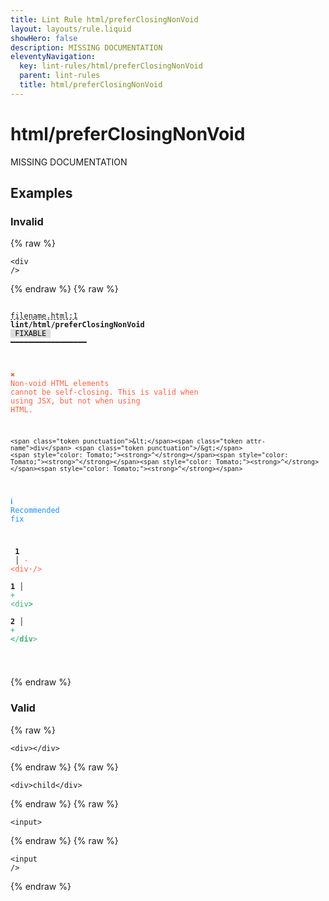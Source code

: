 ```yaml
---
title: Lint Rule html/preferClosingNonVoid
layout: layouts/rule.liquid
showHero: false
description: MISSING DOCUMENTATION
eleventyNavigation:
  key: lint-rules/html/preferClosingNonVoid
  parent: lint-rules
  title: html/preferClosingNonVoid
---
```


# html/preferClosingNonVoid

MISSING DOCUMENTATION

<!-- EVERYTHING BELOW IS AUTOGENERATED. SEE SCRIPTS FOLDER FOR UPDATE SCRIPTS hash(525c8faf84bf40f9ef231ee500dd5e436583d143) -->

## Examples
### Invalid
{% raw %}<pre class="language-text"><code class="language-text"><span class="token punctuation">&lt;</span><span class="token attr-name">div</span> <span class="token punctuation">/&gt;</span></code></pre>{% endraw %}
{% raw %}<pre class="language-text"><code class="language-text">
 <span style="text-decoration-style: dashed; text-decoration-line: underline;">filename.html:1</span> <strong>lint/html/preferClosingNonVoid</strong> <span style="color: #000; background-color: #ddd;"> FIXABLE </span> ━━━━━━━━━━━━━━━━━

  <strong><span style="color: Tomato;">✖ </span></strong><span style="color: Tomato;">Non-void HTML elements cannot be self-closing. This is valid when</span>
    <span style="color: Tomato;">using JSX, but not when using HTML.</span>

    <span class="token punctuation">&lt;</span><span class="token attr-name">div</span> <span class="token punctuation">/&gt;</span>
    <span style="color: Tomato;"><strong>^</strong></span><span style="color: Tomato;"><strong>^</strong></span><span style="color: Tomato;"><strong>^</strong></span><span style="color: Tomato;"><strong>^</strong></span>

  <strong><span style="color: DodgerBlue;">ℹ </span></strong><span style="color: DodgerBlue;">Recommended fix</span>

  <strong>  </strong><strong>1</strong><strong> </strong><strong> </strong><strong> │ </strong><span style="color: Tomato;">-</span> <span style="color: Tomato;">&lt;div</span><span style="color: Tomato;"><strong><span style="opacity: 0.8;">&middot;</span></strong></span><span style="color: Tomato;">/&gt;</span>
  <strong>  </strong><strong> </strong><strong> </strong><strong>1</strong><strong> │ </strong><span style="color: MediumSeaGreen;">+</span> <span style="color: MediumSeaGreen;">&lt;div</span><span style="color: MediumSeaGreen;"><strong>&gt;</strong></span>
  <strong>  </strong><strong> </strong><strong> </strong><strong>2</strong><strong> │ </strong><span style="color: MediumSeaGreen;">+</span> <span style="color: MediumSeaGreen;"><strong>&lt;</strong></span><span style="color: MediumSeaGreen;">/</span><span style="color: MediumSeaGreen;"><strong>div</strong></span><span style="color: MediumSeaGreen;">&gt;</span>

</code></pre>{% endraw %}
### Valid
{% raw %}<pre class="language-text"><code class="language-text"><span class="token punctuation">&lt;</span><span class="token attr-name">div</span><span class="token punctuation">&gt;</span><span class="token punctuation">&lt;/</span><span class="token attr-name">div</span><span class="token punctuation">&gt;</span></code></pre>{% endraw %}
{% raw %}<pre class="language-text"><code class="language-text"><span class="token punctuation">&lt;</span><span class="token attr-name">div</span><span class="token punctuation">&gt;</span>child<span class="token punctuation">&lt;/</span><span class="token attr-name">div</span><span class="token punctuation">&gt;</span></code></pre>{% endraw %}
{% raw %}<pre class="language-text"><code class="language-text"><span class="token punctuation">&lt;</span><span class="token attr-name">input</span><span class="token punctuation">&gt;</span></code></pre>{% endraw %}
{% raw %}<pre class="language-text"><code class="language-text"><span class="token punctuation">&lt;</span><span class="token attr-name">input</span> <span class="token punctuation">/&gt;</span></code></pre>{% endraw %}
